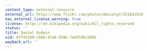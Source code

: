 ```yaml
---
content_type: external-resource
external_url: https://www.flickr.com/photos/danielg7/321642618
has_external_license_warning: true
license: https://en.wikipedia.org/wiki/All_rights_reserved
status: ''
title: Daniel Godwin
uid: 8ff45209-cb66-45a0-958b-7e6554b2206b
wayback_url: ''
---
```

